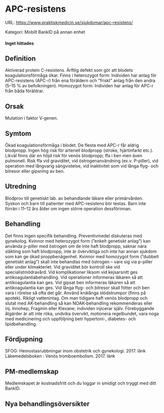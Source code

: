 # APC-resistens

URL: https://www.praktiskmedicin.se/sjukdomar/apc-resistens/



Kategori: Mobilt BankID på annan enhet

#### Inget hittades

## Definition

Aktiverad protein C-resistens. Ärftlig defekt som gör att blodets koagulationsförmåga ökar. Finns i heterozygot form: Individen har anlag för APC-resistens (APC-r) från ena föräldern och ”friskt” anlag från den andra (5–15 % av befolkningen). Homozygot form: Individen har anlag för APC-r från båda föräldrar.

## Orsak

Mutation i faktor V-genen.

## Symtom

Ökad koagulationsförmåga i blodet.
De flesta med APC-r får aldrig blodpropp. Ingen hög risk för arteriell blodpropp (stroke, hjärtinfarkt etc.). Likväl finns där en höjd risk för venös blodpropp; ffa i ben men även pulmonell. Risk ffa vid graviditet, vid östrogenanvändning (ex.v. P-piller), vid operation med långvarig sängvistelse, vid inaktivitet som vid långa flyg- och bilresor eller gipsning av ben.

## Utredning

Blodprov till genetiskt lab. av behandlande läkare eller primärvården. Syskon och barn till patienter med APC-resistens bör testas. Barn inte förrän i 11–12 års ålder om ingen större operation dessförinnan.

## Behandling

Det finns ingen specifik behandling.
Preventivmedel diskuteras med gynekolog. Kvinnor med heterozygot form (”enkelt genetiskt anlag”) kan använda p-piller med östrogen om de inte haft blodpropp, saknar nära släkting som haft blodpropp, inte är överviktiga och inte har annan sjukdom som kan ge ökad proppbenägenhet.
Kvinnor med homozygot form (”dubbelt genetiskt anlag”) skall inte behandlas med östrogen – vare sig via p-piller eller under klimakteriet.
Vid graviditet bör kontroll ske vid specialistmödravård. Vid komplikationer liksom vid kejsarsnitt ges antikoagulantiabehandling.
Vid operationer informeras läkaren så att antikoagulantia kan ges.
Vid gipsat ben informeras läkaren så att antikoagulantia kan ges.
Vid långa flyg- och bilresor skall fötter och ben vara i rörelse så ofta det går. Använd knälånga stödstrumpor (finns på apotek). Rikligt vattenintag. Om man tidigare haft venös blodpropp och slutat med AK-behandling så kan NOAK-behandling rekommenderas eller inj. Innohep, Fragmin eller Klexane; individen injicerar själv.
Förebyggande åtgärder är att inte röka, undvika övervikt, motionera regelbundet, vara noga med medicinering och uppföljning betr hypertoni-, diabetes- och lipidbehandling.

## Fördjupning

SFOG: Hemostasrubbningar inom obstetrik och gynekologi. 2017. länk
Läkemedelsboken : Venös tromboembolism. 2017. länk

## PM-medlemskap

Medlemskapet är kostnadsfritt och du loggar in smidigt och tryggt med ditt BankID.

## Nya behandlingsöversikter

